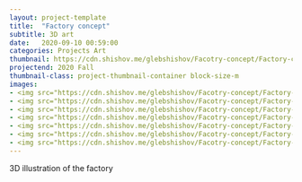 ```yaml
---
layout: project-template
title:  "Factory concept"
subtitle: 3D art
date:   2020-09-10 00:59:00
categories: Projects Art
thumbnail: https://cdn.shishov.me/glebshishov/Facotry-concept/Factory-concept-thumbnail.png
projectend: 2020 Fall
thumbnail-class: project-thumbnail-container block-size-m
images:
- <img src="https://cdn.shishov.me/glebshishov/Facotry-concept/Factory-concept-5.webp" class="project-img-parameters img-size-full" alt="Factory-5">
- <img src="https://cdn.shishov.me/glebshishov/Facotry-concept/Factory-concept-3.webp" class="project-img-parameters img-size-full" alt="Factory-3">
- <img src="https://cdn.shishov.me/glebshishov/Facotry-concept/Factory-concept-6.webp" class="project-img-parameters img-size-full" alt="Factory-6">
- <img src="https://cdn.shishov.me/glebshishov/Facotry-concept/Factory-concept-7.webp" class="project-img-parameters img-size-half" alt="Factory-7">
- <img src="https://cdn.shishov.me/glebshishov/Facotry-concept/Factory-concept-8.webp" class="project-img-parameters img-size-half" alt="Factory-8">
- <img src="https://cdn.shishov.me/glebshishov/Facotry-concept/Factory-concept-9.webp" class="project-img-parameters img-size-half" alt="Factory-9">
- <img src="https://cdn.shishov.me/glebshishov/Facotry-concept/Factory-concept-13.webp" class="project-img-parameters img-size-half" alt="Factory-13">
---
```

3D illustration of the factory